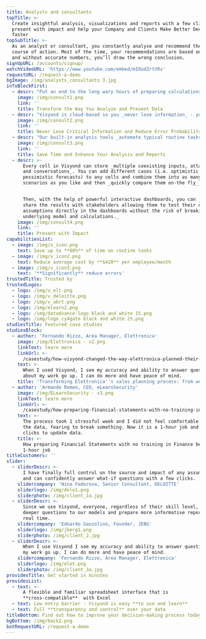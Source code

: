 ```yaml
---
title: Analysts and consultants
topTitle: >-
  Create insightful analysis, visualizations and reports with a few clicks,
  present with impact and help your Company and Clients Make Better Decisions,
  faster
topSubTitle: >-
  As an analyst or consultant, you constantly analyse and recommend the best
  course of action. Most of the time, your recommendations are based on numbers,
  and without accurate numbers, you’ll draw the wrong conclusion.
signUpURL: /accounts/signup/
watchVideoURL: 'https://www.youtube.com/embed/mIOudZrtVRs'
requestURL: /request-a-demo
bgImage: /img/analysts_consultants 3.jpg
infoBlockFirst:
  - descr: "Put an end to the long wary hours of preparing calculations for _multiple scenarios_!\r\n\r\n\r\nVisyond connects you to intelligent data that propagates your formulas with swiftness and ease, graphically displays opportunities and risks, aggregates data in real time, helps you easily find the source of information and lets you _answer what-if questions on the fly_.\r\n"
    image: /img/consult1.png
    link: ''
    title: Transform the Way You Analyze and Present Data
  - descr: "Visyond is cloud-based so you _never lose information_ - you can manage and transfer team knowledge easily and _stop being called all the time just to make minor changes_: build and audit your solid model once, have Visyond help identify potential errors and then _securely share_ only relevant cells, charts and analysis _with only those who need to see and interact with them_. \r\n\r\nVisyond _never breaks formulas or loses your team's work_ while always tracking their input and changes.\r\n"
    image: /img/consult2.png
    link: ''
    title: Never Lose Critical Information and Reduce Error Probability
  - descr: "Our built-in analysis tools _automate typical routine tasks_ (like scenario creation and comparison, identification of the most important model drivers) that would otherwise require expensive software, add-ons, writing macros or error-prone lengthy manual setups. \r\n\r\nWith Visyond you will need just _a few clicks and minutes to perform analyses that used to take days_.\r\n"
    image: /img/consult3.png
    link: ''
    title: Save Time and Enhance Your Analysis and Reports
  - descr: >-
      Every cell in Visyond can store _multiple coexisting inputs, attachments
      and conversations_. You can add different cases (i.e. optimistic &
      pessimistic forecasts) to any cells and combine them into as many
      scenarios as you like and then _quickly compare them on-the fly_.


      Then, with the help of powerful interactive dashboards, you can _securely
      share the results with stakeholders allowing them to test their own
      assumptions directly in the dashboards without the risk of breaking the
      underlying model and calculations._
    image: /img/consult4.png
    link: ''
    title: Present with Impact
capabilitiesList:
  - image: /img/v_icon.png
    text: Save up to **80%** of time on routine tasks
  - image: /img/v_icon2.png
    text: Reduce average cost by **$420** per employee/month
  - image: /img/v_icon3.png
    text: '**Significantly** reduce errors'
trustedTitle: Trusted by
trustedLogos:
  - logo: /img/v_elt.png
  - logo: /img/v_deloitte.png
  - logo: /img/v_abrt.png
  - logo: /img/elearn2.png
  - logo: /img/datadvance-logo black and white 15.png
  - logo: /img/logo_cy4gate black and white 25.png
studiesTitle: Featured case studies
studiesBlock:
  - author: 'Fernando Rizzo, Area Manager, Elettronica'
    image: /img/Elettronica - v2.png
    linkText: learn more
    linkUrl: >-
      /casestudy/how-visyond-changed-the-way-elettronica-planned-their-sales-and-shortened-the-process-from-weeks-to-hours/
    text: >-
      When I used Visyond, I see my accuracy and ability to answer questions
      about my work go up. I can do more and have peace of mind.
    title: 'Transforming Elettronica''s sales planning process: from weeks to hours'
  - author: 'Armando Romeo, CEO, eLearnSecurity'
    image: /img/ELearnSecurity - v3.png
    linkText: learn more
    linkUrl: >-
      /casestudy/how-preparing-financial-statements-with-no-training-in-finance-became-a-1-hour-job/
    text: >-
      The process took 1 stressful week and I did not feel comfortable to update
      the data, fearing to break something. Now it is a 1-hour job and a few
      clicks to update data.
    title: >-
      How preparing Financial Statements with no training in Finance became a
      1-hour job
titleCustomers: ''
slider:
  - sliderDescr: >-
      I have finally full control on the source and impact of any assumptions,
      and can confidently answer what-if questions with a few clicks.
    slidercompany: 'Nina Fedorova, Senior Consultant, DELOITTE'
    sliderlogo: /img/delo1.png
    sliderphoto: /img/client_1a.jpg
  - sliderDescr: >-
      Since we use Visyond, everyone, regardless of their skill level, can ask
      deeper questions to our models and prepare more informative reports in
      real time.
    slidercompany: 'Edoardo Gauzolino, Founder, JEBG'
    sliderlogo: /img/jberg1.png
    sliderphoto: /img/client_2.jpg
  - sliderDescr: >-
      When I use Visyond I see my accuracy and ability to answer questions about
      my work go up. I can do more and have peace of mind.
    slidercompany: 'Fernando Rizzo, Area Manager, Elettronica'
    sliderlogo: /img/elet.png
    sliderphoto: /img/client_3a.jpg
providesTitle: Get started in minutes
providesList:
  - text: >-
      A flexible and familiar spreadsheet interface that is
      **cross-compatible**  with Excel
  - text: Low entry barrier - Visyond is easy **to use and learn**
  - text: Full **transparency and control** over your data
titleBottom: Find out how to improve your decision-making process today
bgBottom: /img/back2.png
botRequestURL: /request-a-demo
---
```


